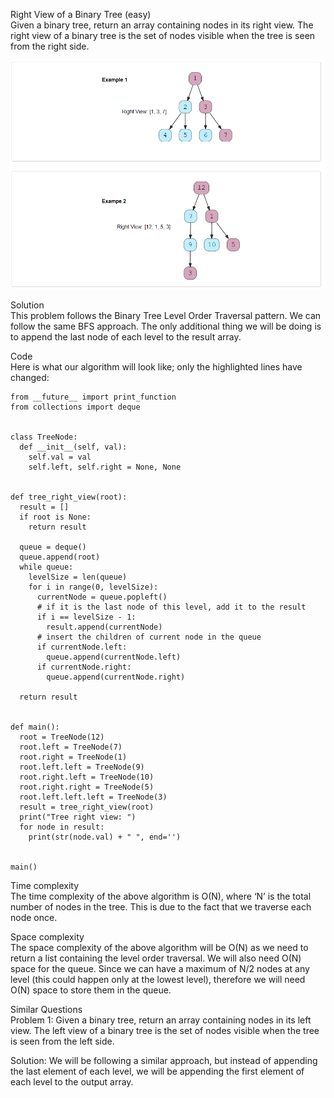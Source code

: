 Right View of a Binary Tree (easy) \
Given a binary tree, return an array containing nodes in its right view. The right view of a binary tree is the set of nodes visible when the tree is seen from the right side.

![alt text](pics/7014.PNG?raw=true)
 
Solution \
This problem follows the Binary Tree Level Order Traversal pattern. We can follow the same BFS approach. The only additional thing we will be doing is to append the last node of each level to the result array.

Code \
Here is what our algorithm will look like; only the highlighted lines have changed:
```
from __future__ import print_function
from collections import deque


class TreeNode:
  def __init__(self, val):
    self.val = val
    self.left, self.right = None, None


def tree_right_view(root):
  result = []
  if root is None:
    return result

  queue = deque()
  queue.append(root)
  while queue:
    levelSize = len(queue)
    for i in range(0, levelSize):
      currentNode = queue.popleft()
      # if it is the last node of this level, add it to the result
      if i == levelSize - 1:
        result.append(currentNode)
      # insert the children of current node in the queue
      if currentNode.left:
        queue.append(currentNode.left)
      if currentNode.right:
        queue.append(currentNode.right)

  return result


def main():
  root = TreeNode(12)
  root.left = TreeNode(7)
  root.right = TreeNode(1)
  root.left.left = TreeNode(9)
  root.right.left = TreeNode(10)
  root.right.right = TreeNode(5)
  root.left.left.left = TreeNode(3)
  result = tree_right_view(root)
  print("Tree right view: ")
  for node in result:
    print(str(node.val) + " ", end='')


main()
```

Time complexity \
The time complexity of the above algorithm is O(N), where ‘N’ is the total number of nodes in the tree. This is due to the fact that we traverse each node once.

Space complexity \
The space complexity of the above algorithm will be O(N) as we need to return a list containing the level order traversal. We will also need O(N) space for the queue. Since we can have a maximum of N/2 nodes at any level (this could happen only at the lowest level), therefore we will need O(N) space to store them in the queue.

Similar Questions \
Problem 1: Given a binary tree, return an array containing nodes in its left view. The left view of a binary tree is the set of nodes visible when the tree is seen from the left side.

Solution: We will be following a similar approach, but instead of appending the last element of each level, we will be appending the first element of each level to the output array.